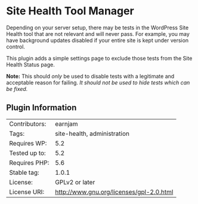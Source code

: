 # Site Health Tool Manager

Depending on your server setup, there may be tests in the WordPress Site Health tool that are not relevant and will never pass. For example, you may have background updates disabled if your entire site is kept under version control.

This plugin adds a simple settings page to exclude those tests from the Site Health Status page.

**Note:** This should *only* be used to disable tests with a legitimate and acceptable reason for failing. *It should not be used to hide tests which can be fixed.*

## Plugin Information
| | |
|-|-|
| Contributors: | earnjam |
| Tags: | site-health, administration |
| Requires WP: | 5.2 |
| Tested up to: | 5.2 |
| Requires PHP: | 5.6 |
| Stable tag: | 1.0.1 |
| License: | GPLv2 or later |
| License URI: | http://www.gnu.org/licenses/gpl-2.0.html |

